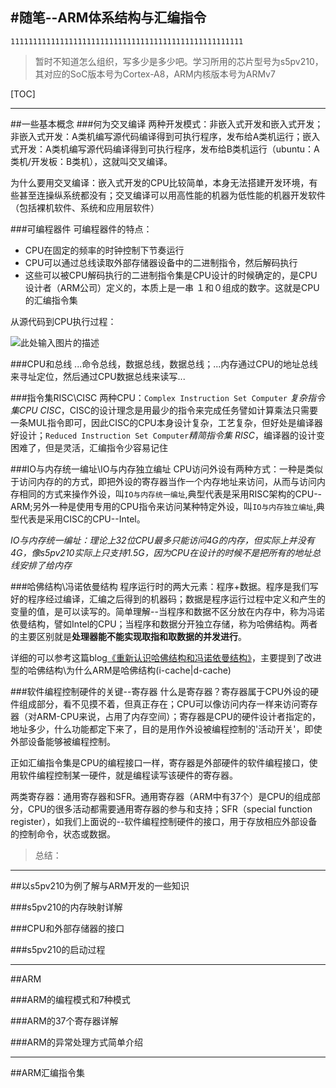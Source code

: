 #随笔--ARM体系结构与汇编指令
---
```
1111111111111111111111111111111111111111111111111111
```
> 暂时不知道怎么组织，写多少是多少吧。学习所用的芯片型号为s5pv210，其对应的SoC版本号为Cortex-A8，ARM内核版本号为ARMv7

[TOC]

---
##一些基本概念
###何为交叉编译
两种开发模式：非嵌入式开发和嵌入式开发；非嵌入式开发：A类机编写源代码编译得到可执行程序，发布给A类机运行；嵌入式开发：A类机编写源代码编译得到可执行程序，发布给B类机运行（ubuntu：A类机/开发板：B类机），这就叫交叉编译。

为什么要用交叉编译：嵌入式开发的CPU比较简单，本身无法搭建开发环境，有些甚至连操纵系统都没有；交叉编译可以用高性能的机器为低性能的机器开发软件（包括裸机软件、系统和应用层软件）

###可编程器件
可编程器件的特点：
- CPU在固定的频率的时钟控制下节奏运行
- CPU可以通过总线读取外部存储器设备中的二进制指令，然后解码执行
- 这些可以被CPU解码执行的二进制指令集是CPU设计的时候确定的，是CPU设计者（ARM公司）定义的，本质上是一串
１和０组成的数字。这就是CPU的汇编指令集

从源代码到CPU执行过程：

![此处输入图片的描述](https://raw.githubusercontent.com/TongxinV/Mynote-Embedded/master/1.Basic%20external%20equipment/assets/P002201701132043.png)

###CPU和总线
...命令总线，数据总线，数据总线；...内存通过CPU的地址总线来寻址定位，然后通过CPU数据总线来读写...

###指令集RISC\CISC
两种CPU：`Complex Instruction Set Computer` *复杂指令集CPU* *CISC*，CISC的设计理念是用最少的指令来完成任务譬如计算乘法只需要一条MUL指令即可，因此CISC的CPU本身设计复杂，工艺复杂，但好处是编译器好设计；`Reduced Instruction Set Computer`*精简指令集* *RISC*，编译器的设计变困难了，但是灵活，汇编指令少容易记住

###IO与内存统一编址\IO与内存独立编址
CPU访问外设有两种方式：一种是类似于访问内存的的方式，即把外设的寄存器当作一个内存地址来访问，从而与访问内存相同的方式来操作外设，叫`IO与内存统一编址`,典型代表是采用RISC架构的CPU--ARM;另外一种是使用专用的CPU指令来访问某种特定外设，叫`IO与内存独立编址`,典型代表是采用CISC的CPU--Intel。

*IO与内存统一编址：理论上32位CPU最多只能访问4G的内存，但实际上并没有4G，像s5pv210实际上只支持1.5G，因为CPU在设计的时候不是把所有的地址总线安排了给内存*

###哈佛结构\冯诺依曼结构
程序运行时的两大元素：程序+数据。程序是我们写好的程序经过编译，汇编之后得到的机器码；数据是程序运行过程中定义和产生的变量的值，是可以读写的。简单理解--当程序和数据不区分放在内存中，称为冯诺依曼结构，譬如Intel的CPU；当程序和数据分开独立存储，称为哈佛结构。两者的主要区别就是**处理器能不能实现取指和取数据的并发进行**。

详细的可以参考这篇blog[《重新认识哈佛结构和冯诺依曼结构》](http://www.cnblogs.com/frank-yxs/p/5926218.html)，主要提到了改进型的哈佛结构\为什么ARM是哈佛结构(i-cache|d-cache)

###软件编程控制硬件的关键--寄存器
什么是寄存器？寄存器属于CPU外设的硬件组成部分，看不见摸不着，但真正存在；CPU可以像访问内存一样来访问寄存器（对ARM-CPU来说，占用了内存空间）；寄存器是CPU的硬件设计者指定的，地址多少，什么功能都定下来了，目的是用作外设被编程控制的'活动开关'，即使外部设备能够被编程控制。

正如汇编指令集是CPU的编程接口一样，寄存器是外部硬件的软件编程接口，使用软件编程控制某一硬件，就是编程读写该硬件的寄存器。

两类寄存器：通用寄存器和SFR。通用寄存器（ARM中有37个）是CPU的组成部分，CPU的很多活动都需要通用寄存器的参与和支持；SFR（special function register），如我们上面说的--软件编程控制硬件的接口，用于存放相应外部设备的控制命令，状态或数据。

> 总结：

---
##以s5pv210为例了解与ARM开发的一些知识

###s5pv210的内存映射详解

###CPU和外部存储器的接口

###s5pv210的启动过程

---
##ARM

###ARM的编程模式和7种模式

###ARM的37个寄存器详解

###ARM的异常处理方式简单介绍

---

##ARM汇编指令集



